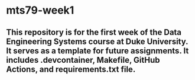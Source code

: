 # mts79-week1
## This repository is for the first week of the Data Engineering Systems course at Duke University. It serves as a template for future assignments. It includes .devcontainer, Makefile, GitHub Actions, and requirements.txt file.
